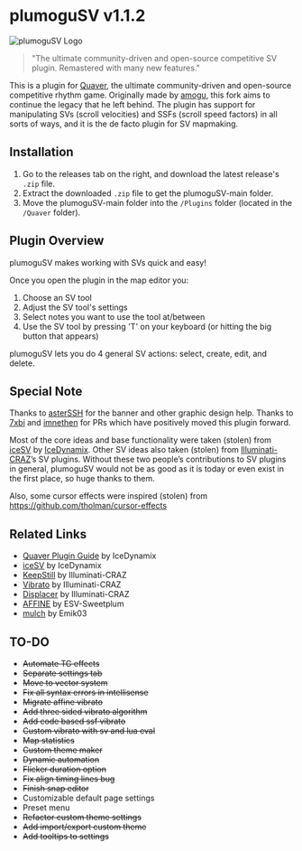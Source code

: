# plumoguSV v1.1.2
<img src="./logo.png" alt="plumoguSV Logo">

> "The ultimate community-driven and open-source competitive SV plugin. Remastered with many new features."

This is a plugin for [Quaver](https://github.com/Quaver), the ultimate community-driven and open-source competitive rhythm game. Originally made by [amogu](https://github.com/kloi34), this fork aims to continue the legacy that he left behind. The plugin has support for manipulating SVs (scroll velocities) and SSFs (scroll speed factors) in all sorts of ways, and it is the de facto plugin for SV mapmaking.

## Installation
1. Go to the releases tab on the right, and download the latest release's `.zip` file.
2. Extract the downloaded `.zip` file to get the plumoguSV-main folder.
3. Move the plumoguSV-main folder into the `/Plugins` folder (located in the `/Quaver` folder).

## Plugin Overview 
plumoguSV makes working with SVs quick and easy!

Once you open the plugin in the map editor you:
1. Choose an SV tool
2. Adjust the SV tool's settings
3. Select notes you want to use the tool at/between
4. Use the SV tool by pressing 'T' on your keyboard (or hitting the big button that appears)

plumoguSV lets you do 4 general SV actions: select, create, edit, and delete.

## Special Note
Thanks to [asterSSH](https://github.com/asterssh) for the banner and other graphic design help. Thanks to [7xbi](https://github.com/7xbi) and [imnethen](https://github.com/imnethen) for PRs which have positively moved this plugin forward.

Most of the core ideas and base functionality were taken (stolen) from [iceSV](https://github.com/IceDynamix/iceSV) by [IceDynamix](https://github.com/IceDynamix).
Other SV ideas also taken (stolen) from [Illuminati-CRAZ](https://github.com/Illuminati-CRAZ)’s SV plugins.
Without these two people’s contributions to SV plugins in general, plumoguSV would not be as good as it is today or even exist in the first place, so huge thanks to them.

Also, some cursor effects were inspired (stolen) from https://github.com/tholman/cursor-effects

## Related Links
* [Quaver Plugin Guide](https://github.com/IceDynamix/QuaverPluginGuide/blob/master/quaver_plugin_guide.md) by IceDynamix
* [iceSV](https://github.com/IceDynamix/iceSV) by IceDynamix
* [KeepStill](https://github.com/Illuminati-CRAZ/KeepStill) by Illuminati-CRAZ
* [Vibrato](https://github.com/Illuminati-CRAZ/Vibrato) by Illuminati-CRAZ
* [Displacer](https://github.com/Illuminati-CRAZ/Displacer) by Illuminati-CRAZ
* [AFFINE](https://github.com/ESV-Sweetplum/AFFINE) by ESV-Sweetplum
* [mulch](https://github.com/Emik03/mulch) by Emik03

## TO-DO
* ~~Automate TG effects~~
* ~~Separate settings tab~~
* ~~Move to vector system~~
* ~~Fix all syntax errors in intellisense~~
* ~~Migrate affine vibrato~~
* ~~Add three sided vibrato algorithm~~
* ~~Add code based ssf vibrato~~
* ~~Custom vibrato with sv and lua eval~~
* ~~Map statistics~~
* ~~Custom theme maker~~
* ~~Dynamic automation~~
* ~~Flicker duration option~~
* ~~Fix align timing lines bug~~
* ~~Finish snap editor~~
* Customizable default page settings
* Preset menu
* ~~Refactor custom theme settings~~
* ~~Add import/export custom theme~~
* ~~Add tooltips to settings~~
